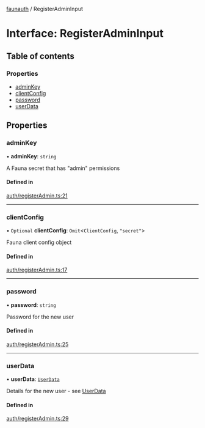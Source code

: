 [faunauth](../index.md) / RegisterAdminInput

# Interface: RegisterAdminInput

## Table of contents

### Properties

- [adminKey](RegisterAdminInput.md#adminkey)
- [clientConfig](RegisterAdminInput.md#clientconfig)
- [password](RegisterAdminInput.md#password)
- [userData](RegisterAdminInput.md#userdata)

## Properties

### adminKey

• **adminKey**: `string`

A Fauna secret that has "admin" permissions

#### Defined in

[auth/registerAdmin.ts:21](https://github.com/alexnitta/faunauth/blob/b736586/src/auth/registerAdmin.ts#L21)

___

### clientConfig

• `Optional` **clientConfig**: `Omit`<`ClientConfig`, ``"secret"``\>

Fauna client config object

#### Defined in

[auth/registerAdmin.ts:17](https://github.com/alexnitta/faunauth/blob/b736586/src/auth/registerAdmin.ts#L17)

___

### password

• **password**: `string`

Password for the new user

#### Defined in

[auth/registerAdmin.ts:25](https://github.com/alexnitta/faunauth/blob/b736586/src/auth/registerAdmin.ts#L25)

___

### userData

• **userData**: [`UserData`](UserData.md)

Details for the new user - see [UserData](UserData.md)

#### Defined in

[auth/registerAdmin.ts:29](https://github.com/alexnitta/faunauth/blob/b736586/src/auth/registerAdmin.ts#L29)
